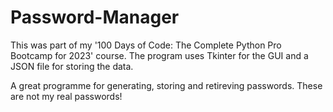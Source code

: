 # Password-Manager
This was part of my '100 Days of Code: The Complete Python Pro Bootcamp for 2023' course. 
The program uses Tkinter for the GUI and a JSON file for storing the data.

A great programme for generating, storing and retireving passwords.
These are not my real passwords!
